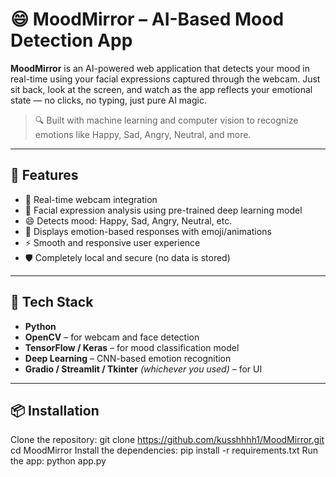 # 😄 MoodMirror – AI-Based Mood Detection App

**MoodMirror** is an AI-powered web application that detects your mood in real-time using your facial expressions captured through the webcam. Just sit back, look at the screen, and watch as the app reflects your emotional state — no clicks, no typing, just pure AI magic.

> 🔍 Built with machine learning and computer vision to recognize emotions like Happy, Sad, Angry, Neutral, and more.

---

## 🚀 Features

- 🎥 Real-time webcam integration
- 🧠 Facial expression analysis using pre-trained deep learning model
- 😄 Detects mood: Happy, Sad, Angry, Neutral, etc.
- 💬 Displays emotion-based responses with emoji/animations
- ⚡ Smooth and responsive user experience
- 🛡️ Completely local and secure (no data is stored)

---

## 🧠 Tech Stack

- **Python**
- **OpenCV** – for webcam and face detection
- **TensorFlow / Keras** – for mood classification model
- **Deep Learning** – CNN-based emotion recognition
- **Gradio / Streamlit / Tkinter** *(whichever you used)* – for UI

---

## 📦 Installation

Clone the repository:
git clone https://github.com/kusshhhh1/MoodMirror.git
cd MoodMirror
Install the dependencies:
  pip install -r requirements.txt
Run the app:
  python app.py
